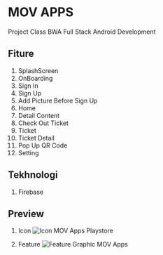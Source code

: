 # MOV APPS
Project Class BWA Full Stack Android Development

## Fiture
1. SplashScreen
2. OnBoarding
3. Sign In
4. Sign Up
5. Add Picture Before Sign Up
6. Home
7. Detail Content
8. Check Out Ticket
9. Ticket
10. Ticket Detail
11. Pop Up QR Code
12. Setting

## Tekhnologi
1. Firebase

## Preview
1. Icon 
![Icon MOV Apps Playstore](https://user-images.githubusercontent.com/72520643/133613573-e6f5a3dc-9be5-4e05-91c5-7cca62be9036.png)

2. Feature
![Feature Graphic MOV Apps](https://user-images.githubusercontent.com/72520643/133613656-f4522aba-866e-4d5f-8baa-4aea32b53630.png)
